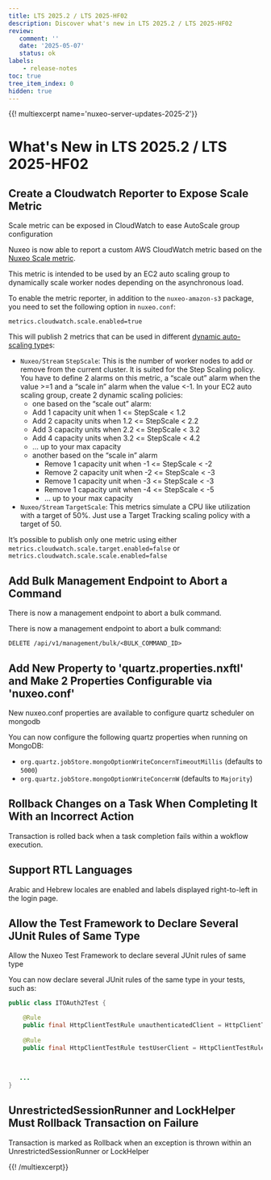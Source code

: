 ```yaml
---
title: LTS 2025.2 / LTS 2025-HF02
description: Discover what's new in LTS 2025.2 / LTS 2025-HF02
review:
   comment: ''
   date: '2025-05-07'
   status: ok
labels:
    - release-notes
toc: true
tree_item_index: 0
hidden: true
---
```


{{! multiexcerpt name='nuxeo-server-updates-2025-2'}}
# What's New in LTS 2025.2 / LTS 2025-HF02

## Create a Cloudwatch Reporter to Expose Scale Metric

Scale metric can be exposed in CloudWatch to ease AutoScale group configuration

Nuxeo is now able to report a custom AWS CloudWatch metric based on the [Nuxeo Scale metric](https://doc.nuxeo.com/nxdoc/2021/metrics/#nuxeo-scaling-metrics).

This metric is intended to be used by an EC2 auto scaling group to dynamically scale worker nodes depending on the asynchronous load.

To enable the metric reporter, in addition to the `nuxeo-amazon-s3` package, you need to set the following option in `nuxeo.conf`:

```
metrics.cloudwatch.scale.enabled=true
```

This will publish 2 metrics that can be used in different [dynamic auto-scaling type](https://urldefense.com/v3/__https://docs.aws.amazon.com/autoscaling/ec2/userguide/as-scale-based-on-demand.html__;)s:

- `Nuxeo/Stream` `StepScale`: This is the number of worker nodes to add or remove from the current cluster. It is suited for the Step Scaling policy. 
  You have to define 2 alarms on this metric, a “scale out” alarm when the value >=1 and a “scale in” alarm when the value <-1. 
  In your EC2 auto scaling group, create 2 dynamic scaling policies:
  -  one based on the “scale out” alarm:
    - Add 1 capacity unit when 1 <= StepScale < 1.2
    - Add 2 capacity units when 1.2 <= StepScale < 2.2
    - Add 3 capacity units when 2.2 <= StepScale < 3.2
    - Add 4 capacity units when 3.2 <= StepScale < 4.2
    - … up to your max capacity
  - another based on the “scale in” alarm
    - Remove 1 capacity unit when -1 <= StepScale < -2
    - Remove 2 capacity unit when -2 <= StepScale < -3
    - Remove 1 capacity unit when -3 <= StepScale < -3
    - Remove 1 capacity unit when -4 <= StepScale < -5
    - … up to your max capacity
- `Nuxeo/Stream` `TargetScale`: This metrics simulate a CPU like utilization with a target of 50%. Just use a Target Tracking scaling policy with a target of 50.

It’s possible to publish only one metric using either `metrics.cloudwatch.scale.target.enabled=false` or `metrics.cloudwatch.scale.scale.enabled=false`

## Add Bulk Management Endpoint to Abort a Command

There is now a management endpoint to abort a bulk command.

There is now a management endpoint to abort a bulk command:

```
DELETE /api/v1/management/bulk/<BULK_COMMAND_ID>
```

## Add New Property to 'quartz.properties.nxftl' and Make 2 Properties Configurable via 'nuxeo.conf'

New nuxeo.conf properties are available to configure quartz scheduler on mongodb

You can now configure the following quartz properties when running on MongoDB:

- `org.quartz.jobStore.mongoOptionWriteConcernTimeoutMillis` (defaults to `5000`)
- `org.quartz.jobStore.mongoOptionWriteConcernW` (defaults  to `Majority`)

## Rollback Changes on a Task When Completing It With an Incorrect Action

Transaction is rolled back when a task completion fails within a wokflow execution.

## Support RTL Languages

Arabic and Hebrew locales are enabled and labels displayed right-to-left in the login page.

## Allow the Test Framework to Declare Several JUnit Rules of Same Type

Allow the Nuxeo Test Framework to declare several JUnit rules of same type

You can now declare several JUnit rules of the same type in your tests, such as:

```java
public class ITOAuth2Test {

    @Rule
    public final HttpClientTestRule unauthenticatedClient = HttpClientTestRule.builder().build();
    
    @Rule
    public final HttpClientTestRule testUserClient = HttpClientTestRule.builder()
                                                                       .credentials(TEST_USERNAME, TEST_PASSWORD)
                                                                       .build();
                                                                       
   ...
}
```

## UnrestrictedSessionRunner and LockHelper Must Rollback Transaction on Failure

Transaction is marked as Rollback when an exception is thrown within an UnrestrictedSessionRunner or LockHelper


{{! /multiexcerpt}}
